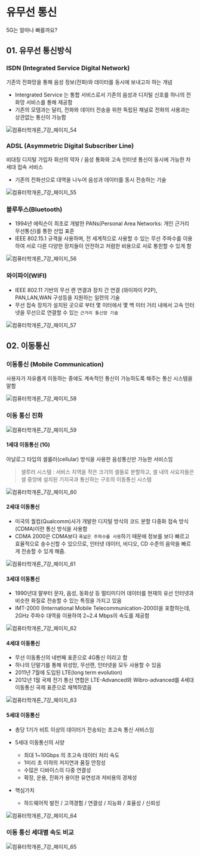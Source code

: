 # 유무선 통신
5G는 얼마나 빠를까요?



## 01. 유무선 통신방식

### ISDN (Integrated Service Digital Network)

기존의 전화망을 통해 음성 정보(전화)와 데이터를 동시에 보내고자 하는 개념

* Intergrated Service 는 통합 서비스로서 기존의 음성과 디지털 신호를 하나의 전화망 서비스를 통해 제공함
* 기존의 모뎀과는 달리, 전화와 데이터 전송을 위한 독립된 채널로 전화의 사용과는 상관없는 통신이 가능함


![컴퓨터학개론_7강_페이지_54](./img/컴퓨터학개론_7강_페이지_54.jpg)

### ADSL (Asymmetric Digital Subscriber Line)

비대칭 디지털 가입자 회선의 약자 / 음성 통화와 고속 인터넷 통신이 동시에 가능한 차세대 접속 서비스

* 기존의 전화선으로 대역을 나누어 음성과 데이터를 동시 전송하는 기술

![컴퓨터학개론_7강_페이지_55](./img/컴퓨터학개론_7강_페이지_55.jpg)

### 블루투스(Bluetooth)

* 1994년 에릭슨이 최초로 개발한 PANs(Personal Area Networks: 개인 근거리 무선통신)를 통한 산업 표준
* IEEE 802.15.1 규격을 사용하며, 전 세계적으로 사용할 수 있는 무선 주파수를 이용하여 서로 다른 다양한 장치들이 안전하고 저렴한 비용으로 서로 통힌할 수 있게 함

![컴퓨터학개론_7강_페이지_56](./img/컴퓨터학개론_7강_페이지_56.jpg)

### 와이파이(WIFI)

* IEEE 802.11 기반의 무선 랜 연결과 장치 간 연결 (와이파이 P2P), PAN,LAN,WAN 구성등을 지원하는 일련의 기술
* 무선 접속 장치가 설치된 곳으로 부터 몇 미터에서 몇 백 미터 거리 내에서 고속 인터넷을 무선으로 연결할 수 있는 `근거리 통신망 기술`

![컴퓨터학개론_7강_페이지_57](./img/컴퓨터학개론_7강_페이지_57.jpg)

## 02. 이동통신

### 이동통신 (Mobile Communication)

사용자가 자유롭게 이동하는 중에도 계속적인 통신이 가능하도록 해주는 통신 시스템을 말함

![컴퓨터학개론_7강_페이지_58](./img/컴퓨터학개론_7강_페이지_58.jpg)

### 이동 통신 진화

![컴퓨터학개론_7강_페이지_59](./img/컴퓨터학개론_7강_페이지_59.jpg)

#### 1세대 이동통신 (1G)

아날로그 타입의 셀룰러(cellular) 방식을 사용한 음성통신만 가능한 서비스임

> 셀루러 시스템 : 서비스 지역을 작은 크기의 셀들로 분할하고, 셀 내의 사요자들은 셀 중앙에 설치된 기지국과 통신하는 구조의 이동통신 시스템



![컴퓨터학개론_7강_페이지_60](./img/컴퓨터학개론_7강_페이지_60.jpg)

#### 2세대 이동통신

* 미국의 퀄컴(Qualcomm)사가 개발한 디지털 방식의 코드 분할 다중화 접속 방식(CDMA)이란 통신 방식을 사용함
* CDMA 2000은 CDMA보다 `폭넓은 주파수를 사용`하기 때문에 정보를 보다 빠르고 효율적으로 송수신할 수 있으므로, 인터넷 데이터, 비디오, CD 수준의 음악을 빠르게 전송할 수 있게 해줌. 

![컴퓨터학개론_7강_페이지_61](./img/컴퓨터학개론_7강_페이지_61.jpg)

#### 3세대 이동통신

* 1990년대 말부터 문자, 음성, 동화상 등 멀티미디어 데이터를 현재의 유선 인터넷과 비슷한 화질로 전송할 수 있는 특징을 가지고 있음
* IMT-2000 (International Mobile Telecommunication-2000)을 포함하는데, 2GHz 주파수 대역을 이용하여 2~2.4 Mbps의 속도를 제공함 

![컴퓨터학개론_7강_페이지_62](./img/컴퓨터학개론_7강_페이지_62.jpg)

#### 4세대 이동통신

* 무선 이동통신의 네번째 표준으로 4G통신 이라고 함
* 하나의 단말기를 통해 위성망, 무선랜, 인터넷을 모두 사용할 수 있음
* 2011년 7월에 도입된 LTE(long term evolution)
* 2012년 1월 국제 전기 통신 연합은 LTE-Advanced와 Wibro-advanced를 4세대 이동통신 국제 표준으로 채책하였음



![컴퓨터학개론_7강_페이지_63](./img/컴퓨터학개론_7강_페이지_63.jpg)

#### 5세대 이동통신

* 총당 1기가 비트 이상의 데이터가 전송되는 초고속 통신 서비스임
* 5세대 이동통신의 사양
  * 최대 1~10Gbps 의 초고속 데이터 처리 속도
  * 1미리 초 이하의 저지연과 품질 안정성
  * 수많은 디바이스의 다중 연결성
  * 확장, 운용, 진화가 용이한 유연성과 저비용의 경제성



* 핵심가치
  * 하드웨어적 발전 / 고객경험 / 연결성 / 지능화 / 효율성 / 신뢰성



![컴퓨터학개론_7강_페이지_64](./img/컴퓨터학개론_7강_페이지_64.jpg)

### 이동 통신 세대별 속도 비교



![컴퓨터학개론_7강_페이지_65](./img/컴퓨터학개론_7강_페이지_65.jpg)

